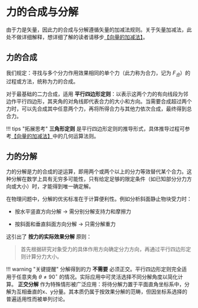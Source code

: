 # 力的合成与分解

由于力是矢量，因此力的合成与分解遵循矢量的加减法规则。关于矢量加减法，此处不做详细解释，想详细了解的读者请移步[【向量的加减法】](https://note.goodfish.site/IPhO/%E5%90%91%E9%87%8F/#_4)。

## 力的合成

我们规定：寻找与多个分力作用效果相同的单个力（此力称为合力，记为 $F_合$）的过程或方法，统称为力的合成。

对于最基础的二力合成，适用 **平行四边形定则**：以表示这两个力的有向线段为邻边作平行四边形，其夹角的对角线即代表合力的大小和方向。当需要合成超过两个力时，可以先合成其中任意两个力，再将所得合力与其他力依次合成，最终得到总合力。

!!! tips "拓展思考"
    **三角形定则** 是平行四边形定则的推导形式，具体推导过程可参考[【向量的加减法】](https://note.goodfish.site/IPhO/%E5%90%91%E9%87%8F/#_4)中的几何运算法则。

## 力的分解

力的分解是力的合成的逆运算，即用两个或两个以上的分力等效替代某个合力。这种分解在数学上具有无穷多可能性，只有给定足够的限定条件（如已知部分分力方向或大小）时，才能得到唯一确定解。

在物理问题中，分解的优劣标准在于计算便利性。例如分析斜面静止物块受力时：

- 按水平竖直方向分解 → 需分别分解支持力和摩擦力

- 按斜面和垂直斜面方向分解 → 只需分解重力  

这引出了 **按力的实际效果分解** 原则：

> 首先根据研究对象受力的具体作用方向确定分力方向，再通过平行四边形定则计算分力大小。

!!! warning "关键提醒"
    分解得到的力 **不需要** 必须正交。平行四边形定则完全适用于任意夹角 $\theta \ne 90^\circ$ 的情况。实际应用中可灵活选择不同分解角度以简化计算。
    **正交分解** 作为特殊情形被广泛应用：将待分解力置于平面直角坐标系中，分解为互相垂直的x、y分量。其本质仍属于按效果分解的范畴，但因坐标系选择的普遍适用性而被单列讨论。
